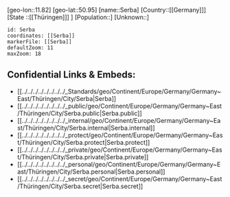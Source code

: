 ﻿---
location: [50.95,11.82]
mapzoom: [7,12] 
mapmarker: city 
type: City
tags:
- geo/City


SpocWebEntityId: 34207
isDeleted: false
confidential: public

---
[geo-lon::11.82]
[geo-lat::50.95]
[name::Serba]
[Country::[[Germany]]]
[State ::[[Thüringen]]] ]
[Population::]
[Unknown::]


```leaflet
id: Serba
coordinates: [[Serba]]
markerFile: [[Serba]]
defaultZoom: 11 
maxZoom: 18
```


## Confidential Links & Embeds: 
- [[../../../../../../../../_Standards/geo/Continent/Europe/Germany/Germany~East/Thüringen/City/Serba|Serba]] 
- [[../../../../../../../../_public/geo/Continent/Europe/Germany/Germany~East/Thüringen/City/Serba.public|Serba.public]] 
- [[../../../../../../../../_internal/geo/Continent/Europe/Germany/Germany~East/Thüringen/City/Serba.internal|Serba.internal]] 
- [[../../../../../../../../_protect/geo/Continent/Europe/Germany/Germany~East/Thüringen/City/Serba.protect|Serba.protect]] 
- [[../../../../../../../../_private/geo/Continent/Europe/Germany/Germany~East/Thüringen/City/Serba.private|Serba.private]] 
- [[../../../../../../../../_personal/geo/Continent/Europe/Germany/Germany~East/Thüringen/City/Serba.personal|Serba.personal]] 
- [[../../../../../../../../_secret/geo/Continent/Europe/Germany/Germany~East/Thüringen/City/Serba.secret|Serba.secret]] 
